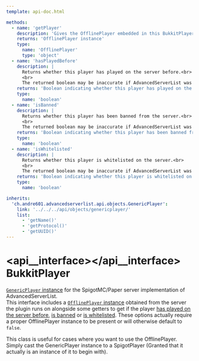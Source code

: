 ```yaml
---
template: api-doc.html

methods:
  - name: 'getPlayer'
    description: 'Gives the OfflinePlayer embedded in this BukkitPlayer.'
    returns: 'OfflinePlayer instance'
    type:
      name: 'OfflinePlayer'
      type: 'object'
  - name: 'hasPlayedBefore'
    description: |
      Returns whether this player has played on the server before.<br>
      <br>
      The returned boolean may be inaccurate if AdvancedServerList was unable to obtain a valid OfflinePlayer instance.
    returns: 'Boolean indicating whether this player has played on the server before.'
    type:
      name: 'boolean'
  - name: 'isBanned'
    description: |
      Returns whether this player has been banned from the server.<br>
      <br>
      The returned boolean may be inaccurate if AdvancedServerList was unable to obtain a valid OfflinePlayer instance.
    returns: 'Boolean indicating whether this player has been banned from the server.'
    type:
      name: 'boolean'
  - name: 'isWhitelisted'
    description: |
      Returns whether this player is whitelisted on the server.<br>
      <br>
      The returned boolean may be inaccurate if AdvancedServerList was unable to obtain a valid OfflinePlayer instance.
    returns: 'Boolean indicating whether this player is whitelisted on the server.'
    type:
      name: 'boolean'

inherits:
  'ch.andre601.advancedserverlist.api.objects.GenericPlayer':
    link: '../../../api/objects/genericplayer/'
    list:
      - 'getName()'
      - 'getProtocol()'
      - 'getUUID()'
---
```


# <api__interface></api__interface> BukkitPlayer

[`GenericPlayer` instance](../../api/objects/genericplayer.md) for the SpigotMC/Paper server implementation of AdvancedServerList.  
This interface includes a [`OfflinePlayer` instance](#getplayer()) obtained from the server the plugin runs on alongside some getters to get if the player [has played on the server before](#hasplayedbefore()), [is banned](#isbanned()) or [is whitelisted](#iswhitelisted()). These options actually require a proper OfflinePlayer instance to be present or will otherwise default to `false`.

This class is useful for cases where you want to use the OfflinePlayer. Simply cast the GenericPlayer instance to a SpigotPlayer (Granted that it actually is an instance of it to begin with).